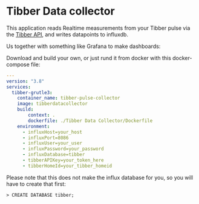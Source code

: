 # Tibber Data collector
This application reads Realtime measurements from your Tibber pulse via the [Tibber API](https://developer.tibber.com/explorer), and writes datapoints to influxdb.

Us together with something like Grafana to make dashboards:

Download and build your own, or just rund it from docker with this docker-compose file:

``` yaml
---
version: "3.8"
services:
  tibber-grutle3:
    container_name: tibber-pulse-collector
    image: tibberdatacollector
    build:
        context: .
        dockerfile: ./Tibber Data Collector/Dockerfile
    environment:
      - influxHost=your_host
      - influxPort=8086
      - influxUser=your_user
      - influxPassword=your_password
      - influxDatabase=tibber
      - tibberAPIKey=your_token_here
      - tibberHomeId=your_tibber_homeid
```

Please note that this does not make the influx database for you, so you will have to create that first:

``` shell-session
> CREATE DATABASE tibber;
```
